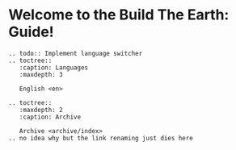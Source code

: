 <!---
title: Root
path: /..
version: 1.1.1
last-updated: 
authors:
  - @ezraen1
--->
Welcome to the Build The Earth: Guide!
==================================================

```eval_rst
.. todo:: Implement language switcher
.. toctree::
   :caption: Languages
   :maxdepth: 3

   English <en>
```

```eval_rst
.. toctree::
   :maxdepth: 2
   :caption: Archive

   Archive <archive/index>
.. no idea why but the link renaming just dies here
```   